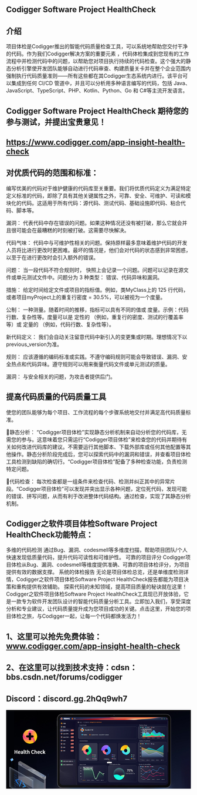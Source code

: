 ## Codigger Software Project HealthCheck
## 介绍
项目体检是Codigger推出的智能代码质量检查工具，可以系统地帮助您交付干净的代码。作为我们Codigger解决方案的重要元素 ，代码体检集成到您现有的工作流程中并检测代码中的问题，以帮助您对项目执行持续的代码检查。这个强大的静态分析引擎使开发团队能够自动进行代码审查、构建质量关卡并在整个企业范围内强制执行代码质量准则——所有这些都在其Codigger生态系统内进行。该平台可以集成到任何 CI/CD 管道中，并且可以分析用多种语言编写的代码，包括 Java、JavaScript、TypeScript、PHP、Kotlin、Python、Go 和 C#等主流开发语言。

## Codigger Software Project HealthCheck 期待您的参与测试，并提出宝贵意见！

## https://www.codigger.com/app-insight-health-check

## 对优质代码的范围和标准：
编写优美的代码对于维护健康的代码库至关重要。我们将优质代码定义为满足特定定义标准的代码，即除了具有其他关键属性之外，可靠、安全、可维护、可读和模块化的代码。这适用于所有代码：源代码、测试代码、基础设施即代码、粘合代码、脚本等。

漏洞： 代表代码中存在错误的问题。如果这种情况还没有被打破，那么它就会并且很可能会在最糟糕的时刻被打破。这需要尽快解决。

代码气味： 代码中与可维护性相关的问题。保持原样最多意味着维护代码的开发人员将比进行更改时更困难。最坏的情况是，他们会对代码的状态感到非常困惑，以至于在进行更改时会引入额外的错误。

问题： 当一段代码不符合规则时， 快照上会记录一个问题。问题可以记录在源文件或单元测试文件中。问题分为 3 种类型： 错误、代码异味和漏洞。

措施： 给定时间给定文件或项目的指标值。例如，类MyClass上的 125 行代码，或者项目myProject上的重复行密度 = 30.5%，可以被视为一个度量。

公制： 一种测量。随着时间的推移，指标可以具有不同的值或 度量。示例：代码行数、复杂性等。度量可以是 定性的 （例如，重复行的密度、测试的行覆盖率等）或 定量的 （例如，代码行数、复杂性等）。

新代码定义： 我们会自动关注留意代码中新引入的变更集或时期。理想情况下以 previous_version为准。

规则： 应该遵循的编码标准或实践。不遵守编码规则可能会导致错误、漏洞、安全热点和代码异味。遵守规则可以用来衡量代码文件或单元测试的质量。

漏洞： 与安全相关的问题，为攻击者提供后门。

## 提高代码质量的代码质量工具
使您的团队能够为每个项目、工作流程的每个步骤系统地交付并满足高代码质量标准。

静态分析：
“Codigger项目体检”实现静态分析机制来自动分析您的代码库，无需您的参与。这意味着您只需运行“Codigger项目体检”来检查您的代码并期待有关如何改进代码库的建议。不需要运行其他脚本、下载外部库或任何其他配置等其他操作。静态分析阶段完成后，您可以探索代码中的漏洞和错误，并查看项目体检工具检测到缺陷的确切行。“Codigger项目体检”配备了多种检查功能，负责检测特定问题。

代码检查：
每次检查都是一组条件来检查代码、检测并纠正其中的异常片段。“Codigger项目体检”可以发现并突出显示各种问题，定位死代码，发现可能的错误、拼写问题，从而有利于改进整体代码结构。通过检查，实现了其静态分析机制。

## Codigger之软件项目体检Software Project HealthCheck功能特点：
多维的代码检测
通过Bug、漏洞、codesmell等多维度扫描，帮助项目团队/个人快速发现低质量代码，提升代码可读性和可维护性。
可靠的项目评分
Codigger项目体检从Bug、漏洞、codesmell等维度提供准确、可靠的项目体检评分，为项目提供有效的数据支撑。
系统的体检报告
无论是项目体检总览，还是单维度检测详情，Codigger之软件项目体检Software Project HealthCheck报告都能为项目决策和重构提供有效辅助。
探索代码的未知领域，提高项目质量的秘诀就在这里！Codigger之软件项目体检Software Project HealthCheck工具现已开放体验，它是一款专为软件开发团队设计的智能代码质量分析工具。立即加入我们，享受深度分析和专业建议，让代码质量提升成为您项目成功的关键。点击这里，开始您的项目体检之旅，与Codigger一起，让每一个代码都焕发活力！

## 1、这里可以抢先免费体验：www.codigger.com/app-insight-health-check

## 2、在这里可以找到技术支持：cdsn：bbs.csdn.net/forums/codigger 
##                             Discord：discord.gg.2hQq9wh7

![2-5.jpg](https://github.com/codiggermkt/Codigger-Software-Project-HealthCheck/blob/main/2-5.jpg?raw=true)
